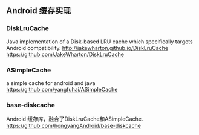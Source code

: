 ## Android 缓存实现

### DiskLruCache
Java implementation of a Disk-based LRU cache which specifically targets Android compatibility. http://jakewharton.github.io/DiskLruCache
https://github.com/JakeWharton/DiskLruCache

### ASimpleCache
a simple cache for android and java
https://github.com/yangfuhai/ASimpleCache

### base-diskcache
Android 缓存库，融合了DiskLruCache和ASimpleCache.
https://github.com/hongyangAndroid/base-diskcache